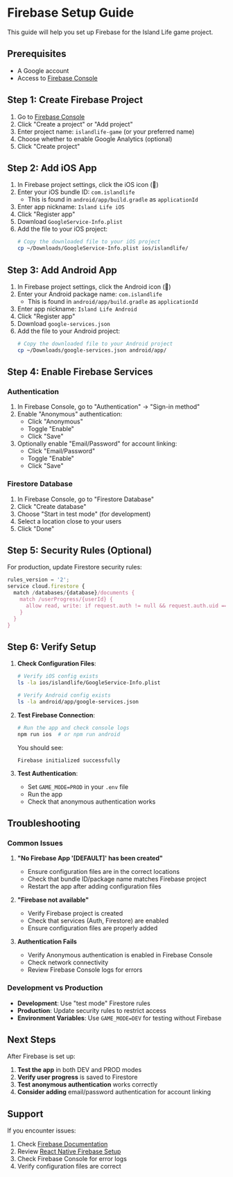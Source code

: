 # Firebase Setup Guide

This guide will help you set up Firebase for the Island Life game project.

## Prerequisites

- A Google account
- Access to [Firebase Console](https://console.firebase.google.com/)

## Step 1: Create Firebase Project

1. Go to [Firebase Console](https://console.firebase.google.com/)
2. Click "Create a project" or "Add project"
3. Enter project name: `islandlife-game` (or your preferred name)
4. Choose whether to enable Google Analytics (optional)
5. Click "Create project"

## Step 2: Add iOS App

1. In Firebase project settings, click the iOS icon (🍎)
2. Enter your iOS bundle ID: `com.islandlife`
   - This is found in `android/app/build.gradle` as `applicationId`
3. Enter app nickname: `Island Life iOS`
4. Click "Register app"
5. Download `GoogleService-Info.plist`
6. Add the file to your iOS project:
   ```bash
   # Copy the downloaded file to your iOS project
   cp ~/Downloads/GoogleService-Info.plist ios/islandlife/
   ```

## Step 3: Add Android App

1. In Firebase project settings, click the Android icon (🤖)
2. Enter your Android package name: `com.islandlife`
   - This is found in `android/app/build.gradle` as `applicationId`
3. Enter app nickname: `Island Life Android`
4. Click "Register app"
5. Download `google-services.json`
6. Add the file to your Android project:
   ```bash
   # Copy the downloaded file to your Android project
   cp ~/Downloads/google-services.json android/app/
   ```

## Step 4: Enable Firebase Services

### Authentication

1. In Firebase Console, go to "Authentication" → "Sign-in method"
2. Enable "Anonymous" authentication:
   - Click "Anonymous"
   - Toggle "Enable"
   - Click "Save"
3. Optionally enable "Email/Password" for account linking:
   - Click "Email/Password"
   - Toggle "Enable"
   - Click "Save"

### Firestore Database

1. In Firebase Console, go to "Firestore Database"
2. Click "Create database"
3. Choose "Start in test mode" (for development)
4. Select a location close to your users
5. Click "Done"

## Step 5: Security Rules (Optional)

For production, update Firestore security rules:

```javascript
rules_version = '2';
service cloud.firestore {
  match /databases/{database}/documents {
    match /userProgress/{userId} {
      allow read, write: if request.auth != null && request.auth.uid == userId;
    }
  }
}
```

## Step 6: Verify Setup

1. **Check Configuration Files**:

   ```bash
   # Verify iOS config exists
   ls -la ios/islandlife/GoogleService-Info.plist

   # Verify Android config exists
   ls -la android/app/google-services.json
   ```

2. **Test Firebase Connection**:

   ```bash
   # Run the app and check console logs
   npm run ios  # or npm run android
   ```

   You should see:

   ```
   Firebase initialized successfully
   ```

3. **Test Authentication**:
   - Set `GAME_MODE=PROD` in your `.env` file
   - Run the app
   - Check that anonymous authentication works

## Troubleshooting

### Common Issues

1. **"No Firebase App '[DEFAULT]' has been created"**

   - Ensure configuration files are in the correct locations
   - Check that bundle ID/package name matches Firebase project
   - Restart the app after adding configuration files

2. **"Firebase not available"**

   - Verify Firebase project is created
   - Check that services (Auth, Firestore) are enabled
   - Ensure configuration files are properly added

3. **Authentication Fails**
   - Verify Anonymous authentication is enabled in Firebase Console
   - Check network connectivity
   - Review Firebase Console logs for errors

### Development vs Production

- **Development**: Use "test mode" Firestore rules
- **Production**: Update security rules to restrict access
- **Environment Variables**: Use `GAME_MODE=DEV` for testing without Firebase

## Next Steps

After Firebase is set up:

1. **Test the app** in both DEV and PROD modes
2. **Verify user progress** is saved to Firestore
3. **Test anonymous authentication** works correctly
4. **Consider adding** email/password authentication for account linking

## Support

If you encounter issues:

1. Check [Firebase Documentation](https://firebase.google.com/docs)
2. Review [React Native Firebase Setup](https://rnfirebase.io/)
3. Check Firebase Console for error logs
4. Verify configuration files are correct

